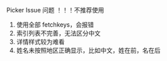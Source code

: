 
Picker Issue 问题
！！！不推荐使用
1. 使用全部 fetchkeys，会报错
2. 索引列表不完善，无法区分中文
3. 详情样式较为难看
4. 姓名未按照地区正确显示，比如中文，姓在前，名在后
